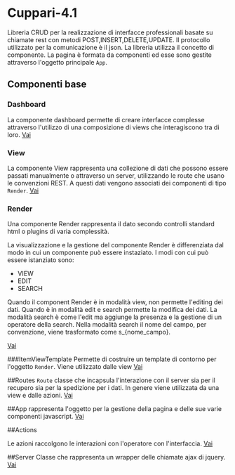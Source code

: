 # Cuppari-4.1

Libreria CRUD per la realizzazione di interfacce professionali basate su chiamate rest con 
metodi POST,INSERT,DELETE,UPDATE. Il protocollo utilizzato per la comunicazione è il json. 
La libreria utilizza il concetto di componente. La pagina è formata da componenti ed esse
sono gestite attraverso l'oggetto principale `App`. 
            
## Componenti base

### Dashboard
La componente dashboard permette di creare interfacce complesse attraverso
l'utilizzo di una composizione di views che interagiscono tra di loro.
<a href="dashboards">Vai</a>

### View
La componente View rappresenta una collezione di dati che possono essere passati manualmente o 
attraverso un server, utilizzando le route che usano le convenzioni REST. A questi dati 
vengono associati dei componenti di tipo `Render`. 
<a href="docs/views">Vai</a>


### Render
Una componente Render rappresenta il dato secondo controlli standard html o plugins 
di varia complessità.

La visualizzazione e la gestione del componente Render è differenziata dal modo in cui un componente
può essere instaziato. I modi con cui può essere istanziato sono:

- VIEW
- EDIT
- SEARCH

Quando il component Render è in modalità view, non permette l'editing dei dati.
Quando è in modalità edit e search permette la modifica dei dati. La modalità search è come l'edit
ma aggiunge la presenza e la gestione di un operatore della search. Nella modalità search il 
nome del campo, per convenzione, viene trasformato come s_{nome_campo}. 

<a href="renders">Vai</a>

###ItemViewTemplate
Permette di costruire un template di contorno per l'oggetto `Render`. Viene utilizzato dalle view
<a href="item-structure">Vai</a>

##Routes
`Route` classe che incapsula l'interazione con il server sia per il recupero sia per la spedizione per i dati.
In genere viene utilizzata da una view e dalle azioni.
<a href="routes">Vai</a>

##App
rappresenta l'oggetto per la gestione della pagina e delle sue varie componenti javascript.
<a href="app">Vai</a>


##Actions

Le azioni raccolgono le interazioni con l'operatore con l'interfaccia.
 <a href="actions">Vai</a>

##Server
Classe che rappresenta un wrapper delle chiamate ajax di jquery.
<a href="server">Vai</a>

